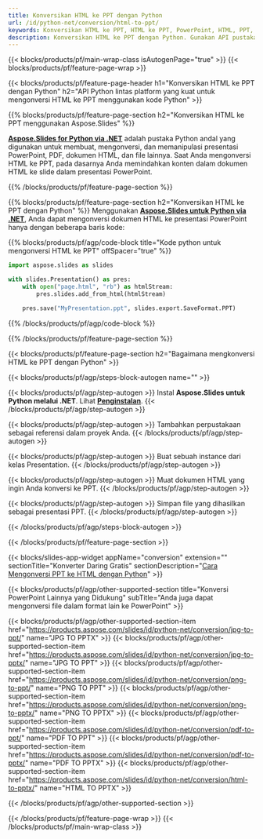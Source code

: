 ```yaml
---
title: Konversikan HTML ke PPT dengan Python
url: /id/python-net/conversion/html-to-ppt/
keywords: Konversikan HTML ke PPT, HTML ke PPT, PowerPoint, HTML, PPT, API Python, Perpustakaan Python
description: Konversikan HTML ke PPT dengan Python. Gunakan API pustaka Python untuk mengonversi HTML ke PowerPoint
---
```


{{< blocks/products/pf/main-wrap-class isAutogenPage="true" >}}
{{< blocks/products/pf/feature-page-wrap >}}

{{< blocks/products/pf/feature-page-header h1="Konversikan HTML ke PPT dengan Python" h2="API Python lintas platform yang kuat untuk mengonversi HTML ke PPT menggunakan kode Python" >}}

{{% blocks/products/pf/feature-page-section h2="Konversikan HTML ke PPT menggunakan Aspose.Slides" %}}

[**Aspose.Slides for Python via .NET**](https://products.aspose.com/slides/id/python-net/) adalah pustaka Python andal yang digunakan untuk membuat, mengonversi, dan memanipulasi presentasi PowerPoint, PDF, dokumen HTML, dan file lainnya. Saat Anda mengonversi HTML ke PPT, pada dasarnya Anda memindahkan konten dalam dokumen HTML ke slide dalam presentasi PowerPoint.

{{% /blocks/products/pf/feature-page-section %}}


{{% blocks/products/pf/feature-page-section  h2="Konversikan HTML ke PPT dengan Python" %}}
Menggunakan [**Aspose.Slides untuk Python via .NET**](https://products.aspose.com/slides/id/python-net/), Anda dapat mengonversi dokumen HTML ke presentasi PowerPoint hanya dengan beberapa baris kode:

{{% blocks/products/pf/agp/code-block title="Kode python untuk mengonversi HTML ke PPT" offSpacer="true" %}}
```py
import aspose.slides as slides

with slides.Presentation() as pres:
    with open("page.html", "rb") as htmlStream:
        pres.slides.add_from_html(htmlStream)

    pres.save("MyPresentation.ppt", slides.export.SaveFormat.PPT)
```
{{% /blocks/products/pf/agp/code-block %}}

{{% /blocks/products/pf/feature-page-section %}}




{{< blocks/products/pf/feature-page-section  h2="Bagaimana mengkonversi HTML ke PPT dengan Python" >}}


{{< blocks/products/pf/agp/steps-block-autogen name="" >}}


{{< blocks/products/pf/agp/step-autogen >}}
Instal **Aspose.Slides untuk Python melalui .NET**. Lihat [**Penginstalan**](https://docs.aspose.com/slides/python-net/installation/).
{{< /blocks/products/pf/agp/step-autogen >}}

{{< blocks/products/pf/agp/step-autogen >}}
Tambahkan perpustakaan sebagai referensi dalam proyek Anda.
{{< /blocks/products/pf/agp/step-autogen >}}

{{< blocks/products/pf/agp/step-autogen >}}
Buat sebuah instance dari kelas Presentation.
{{< /blocks/products/pf/agp/step-autogen >}}

{{< blocks/products/pf/agp/step-autogen >}}
Muat dokumen HTML yang ingin Anda konversi ke PPT.
{{< /blocks/products/pf/agp/step-autogen >}}

{{< blocks/products/pf/agp/step-autogen >}}
Simpan file yang dihasilkan sebagai presentasi PPT.
{{< /blocks/products/pf/agp/step-autogen >}}


{{< /blocks/products/pf/agp/steps-block-autogen >}}


{{< /blocks/products/pf/feature-page-section >}}




{{< blocks/slides-app-widget  appName="conversion" extension="" sectionTitle="Konverter Daring Gratis" sectionDescription="[Cara Mengonversi PPT ke HTML dengan Python](https://products.aspose.com/slides/id/en/python-net/conversion/ppt-to-html/)" >}}

{{< blocks/products/pf/agp/other-supported-section title="Konversi PowerPoint Lainnya yang Didukung" subTitle="Anda juga dapat mengonversi file dalam format lain ke PowerPoint" >}}

{{< blocks/products/pf/agp/other-supported-section-item href="https://products.aspose.com/slides/id/python-net/conversion/jpg-to-ppt/" name="JPG TO PPTX" >}}
{{< blocks/products/pf/agp/other-supported-section-item href="https://products.aspose.com/slides/id/python-net/conversion/jpg-to-pptx/" name="JPG TO PPT" >}}
{{< blocks/products/pf/agp/other-supported-section-item href="https://products.aspose.com/slides/id/python-net/conversion/png-to-ppt/" name="PNG TO PPT" >}}
{{< blocks/products/pf/agp/other-supported-section-item href="https://products.aspose.com/slides/id/python-net/conversion/png-to-pptx/" name="PNG TO PPTX" >}}
{{< blocks/products/pf/agp/other-supported-section-item href="https://products.aspose.com/slides/id/python-net/conversion/pdf-to-ppt/" name="PDF TO PPT" >}}
{{< blocks/products/pf/agp/other-supported-section-item href="https://products.aspose.com/slides/id/python-net/conversion/pdf-to-pptx/" name="PDF TO PPTX" >}}
{{< blocks/products/pf/agp/other-supported-section-item href="https://products.aspose.com/slides/id/python-net/conversion/html-to-pptx/" name="HTML TO PPTX" >}}


{{< /blocks/products/pf/agp/other-supported-section >}}

{{< /blocks/products/pf/feature-page-wrap >}}
{{< /blocks/products/pf/main-wrap-class >}}